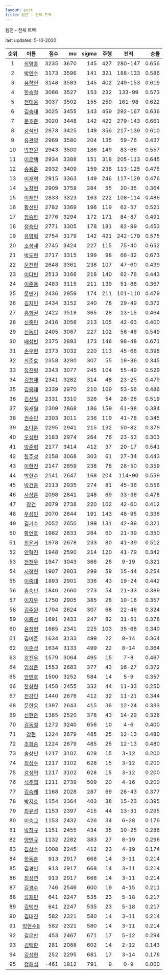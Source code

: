```yaml
---
layout: post
title: 팀전 - 전체 트랙
---
```


팀전 - 전체 트랙

last updated: 5-10-2020

| 순위 | 이름 | 점수 | mu | sigma | 주행 | 전적 | 승률 |
|:---:|:---:|---:|---:|---:|---:|:---:|---:|
| 1 | [최영훈](../choiyeonghun) | 3235 | 3670 | 145 | 427 | 280-147 | 0.656 |
| 2 | [박인수](../bakinsu) | 3173 | 3596 | 141 | 321 | 188-133 | 0.586 |
| 3 | [유창현](../yuchanghyeon) | 3148 | 3583 | 145 | 402 | 249-153 | 0.619 |
| 4 | [한승철](../hanseungcheol) | 3066 | 3527 | 153 | 232 | 133-99 | 0.573 |
| 5 | [전대웅](../jeondaewoong) | 3037 | 3502 | 155 | 259 | 161-98 | 0.622 |
| 6 | [김승태](../gimseungtae) | 3025 | 3455 | 143 | 459 | 292-167 | 0.636 |
| 7 | [문호준](../munhojun) | 3020 | 3448 | 142 | 422 | 279-143 | 0.661 |
| 8 | [강석인](../gangseokin) | 2978 | 3425 | 149 | 356 | 217-139 | 0.610 |
| 9 | [유관영](../yugwanyeong) | 2969 | 3580 | 204 | 135 | 59-76 | 0.437 |
| 10 | [박천원](../bakcheonwon) | 2943 | 3500 | 186 | 149 | 83-66 | 0.557 |
| 11 | [이은택](../ieuntaek) | 2934 | 3388 | 151 | 318 | 205-113 | 0.645 |
| 12 | [송용준](../songyongjun) | 2932 | 3409 | 159 | 238 | 113-125 | 0.475 |
| 13 | [이재혁](../ijaehyeok) | 2915 | 3363 | 149 | 246 | 117-129 | 0.476 |
| 14 | [노창현](../nochanghyeon) | 2909 | 3759 | 284 | 55 | 20-35 | 0.364 |
| 15 | [이재인](../ijaein) | 2833 | 3323 | 163 | 222 | 108-114 | 0.486 |
| 16 | [황선민](../hwangseongmin) | 2782 | 3369 | 196 | 119 | 62-57 | 0.521 |
| 17 | [정승하](../jeongseungha) | 2776 | 3294 | 172 | 171 | 84-87 | 0.491 |
| 18 | [정승민](../jeongseungmin) | 2771 | 3305 | 178 | 181 | 82-99 | 0.453 |
| 19 | [유영혁](../yuyeonghyeok) | 2754 | 3179 | 142 | 421 | 242-179 | 0.575 |
| 20 | [조성제](../joseongje) | 2745 | 3424 | 227 | 115 | 75-40 | 0.652 |
| 21 | [박도현](../bakdohyeon) | 2717 | 3315 | 199 | 98 | 66-32 | 0.673 |
| 22 | [문진형](../munjinhyeong) | 2648 | 3361 | 238 | 107 | 47-60 | 0.439 |
| 23 | [이다빈](../idabin) | 2513 | 3166 | 218 | 140 | 62-78 | 0.443 |
| 24 | [이준용](../ijunyong) | 2483 | 3115 | 211 | 139 | 51-88 | 0.367 |
| 25 | [문민기](../munmingi) | 2436 | 2959 | 174 | 211 | 101-110 | 0.479 |
| 26 | [김지민](../gimjimin) | 2434 | 3152 | 240 | 78 | 29-49 | 0.372 |
| 27 | [홍희권](../hongheegweon) | 2422 | 3518 | 365 | 28 | 13-15 | 0.464 |
| 28 | [신종민](../shinjongmin) | 2416 | 3056 | 213 | 105 | 42-63 | 0.400 |
| 29 | [신동이](../shindongi) | 2405 | 3087 | 227 | 102 | 56-46 | 0.549 |
| 30 | [배성빈](../baeseongbin) | 2375 | 2893 | 173 | 146 | 98-48 | 0.671 |
| 31 | [손우현](../sonuhyeon) | 2373 | 3032 | 220 | 113 | 45-68 | 0.398 |
| 32 | [최준호](../choijunho) | 2358 | 3280 | 307 | 55 | 19-36 | 0.345 |
| 33 | [장진형](../jangjinhyeong) | 2343 | 3077 | 245 | 104 | 55-49 | 0.529 |
| 34 | [김정제](../gimjeongje) | 2341 | 3282 | 314 | 48 | 23-25 | 0.479 |
| 35 | [김응태](../gimeungtae) | 2339 | 2970 | 210 | 109 | 53-56 | 0.486 |
| 36 | [김선일](../gimseonil) | 2331 | 3310 | 326 | 54 | 28-26 | 0.519 |
| 37 | [임재원](../imjaewon) | 2309 | 2868 | 186 | 159 | 61-98 | 0.384 |
| 38 | [권순민](../gweonsoonmin) | 2303 | 3011 | 236 | 119 | 41-78 | 0.345 |
| 39 | [조다훈](../jodahun) | 2295 | 2941 | 215 | 132 | 50-82 | 0.379 |
| 40 | [오성현](../oseonghyeon) | 2183 | 2974 | 264 | 76 | 23-53 | 0.303 |
| 41 | [박준혁](../bakjunhyeok) | 2177 | 3414 | 412 | 37 | 20-17 | 0.541 |
| 42 | [한주성](../hanjuseong) | 2158 | 3068 | 303 | 61 | 27-34 | 0.443 |
| 43 | [이현진](../ihyeonjin) | 2147 | 2859 | 238 | 78 | 28-50 | 0.359 |
| 44 | [박현수](../bakhyeonsu) | 2141 | 2647 | 168 | 204 | 114-90 | 0.559 |
| 45 | [박건웅](../bakgeonung) | 2113 | 2935 | 274 | 81 | 45-36 | 0.556 |
| 46 | [사상훈](../sasanghun) | 2098 | 2841 | 248 | 69 | 33-36 | 0.478 |
| 47 | [장건](../janggeon) | 2079 | 2738 | 220 | 102 | 42-60 | 0.412 |
| 48 | [우성민](../useongmin) | 2070 | 2644 | 191 | 143 | 48-95 | 0.336 |
| 49 | [김기수](../gimgisu) | 2052 | 2650 | 199 | 131 | 42-89 | 0.321 |
| 50 | [황인호](../hwanginho) | 1982 | 2833 | 284 | 60 | 21-39 | 0.350 |
| 51 | [최윤서](../choiyunseo) | 1978 | 2678 | 233 | 80 | 41-39 | 0.512 |
| 52 | [안혁진](../anhyeokjin) | 1948 | 2590 | 214 | 120 | 41-79 | 0.342 |
| 53 | [전진우](../jeonjinwoo) | 1947 | 3043 | 366 | 28 | 9-19 | 0.321 |
| 54 | [서정현](../seojeonghyeon) | 1907 | 2803 | 299 | 59 | 15-44 | 0.254 |
| 55 | [이중대](../ijungdae) | 1893 | 2901 | 336 | 43 | 19-24 | 0.442 |
| 56 | [홍승민](../hongseungmin) | 1840 | 2660 | 273 | 54 | 21-33 | 0.389 |
| 57 | [이지우](../ijiu) | 1750 | 2905 | 385 | 28 | 10-18 | 0.357 |
| 58 | [김주원](../gimjuwon) | 1704 | 2624 | 307 | 68 | 22-46 | 0.324 |
| 59 | [이중선](../ijungseon) | 1691 | 2433 | 247 | 82 | 31-51 | 0.378 |
| 60 | [윤정현](../yunjeonghyeon) | 1665 | 2341 | 225 | 103 | 35-68 | 0.340 |
| 61 | [김이준](../gimijun) | 1634 | 3133 | 499 | 22 | 8-14 | 0.364 |
| 62 | [이준성](../ijunseong) | 1634 | 3133 | 499 | 22 | 8-14 | 0.364 |
| 63 | [강진우](../gangjinwu) | 1579 | 3064 | 495 | 15 | 7-8 | 0.467 |
| 64 | [임성준](../imseongjun) | 1553 | 2683 | 377 | 43 | 16-27 | 0.372 |
| 65 | [안민호](../anminho) | 1500 | 3252 | 584 | 14 | 5-9 | 0.357 |
| 66 | [한상현](../hansanghyeon) | 1458 | 2455 | 332 | 44 | 11-33 | 0.250 |
| 67 | [전강인](../jeongangin) | 1440 | 2676 | 412 | 32 | 11-21 | 0.344 |
| 68 | [문한웅](../munhanung) | 1397 | 2643 | 415 | 36 | 12-24 | 0.333 |
| 69 | [신현준](../shinhyeonjun) | 1385 | 2520 | 378 | 43 | 14-29 | 0.326 |
| 70 | [김동철](../gimdongcheol) | 1272 | 3240 | 656 | 10 | 4-6 | 0.400 |
| 71 | [강현](../ganghyeon) | 1224 | 2679 | 485 | 25 | 12-13 | 0.480 |
| 72 | [조희승](../joheeseung) | 1224 | 2679 | 485 | 25 | 12-13 | 0.480 |
| 73 | [송상민](../songsangmin) | 1217 | 3102 | 628 | 15 | 3-12 | 0.200 |
| 74 | [최성수](../choiseongsu) | 1217 | 3102 | 628 | 15 | 3-12 | 0.200 |
| 75 | [강성혁](../gangseonghyeok) | 1217 | 3102 | 628 | 15 | 3-12 | 0.200 |
| 76 | [석주엽](../seokjuyeob) | 1211 | 2739 | 509 | 20 | 4-16 | 0.200 |
| 77 | [김승래](../gimseungrae) | 1168 | 2028 | 287 | 69 | 26-43 | 0.377 |
| 78 | [박지호](../bakjiho) | 1154 | 2364 | 403 | 38 | 15-23 | 0.395 |
| 79 | [최유성](../choiyuseong) | 1153 | 2397 | 415 | 44 | 13-31 | 0.295 |
| 80 | [이승교](../iseunggyo) | 1153 | 2432 | 426 | 34 | 6-28 | 0.176 |
| 81 | [박창규](../bakchanggyu) | 1151 | 2455 | 434 | 35 | 10-25 | 0.286 |
| 82 | [양민규](../yangmingyu) | 1132 | 2282 | 383 | 27 | 8-19 | 0.296 |
| 83 | [김상수](../gimsangsu) | 1008 | 2245 | 412 | 23 | 4-19 | 0.174 |
| 84 | [한동훈](../handonghun) | 913 | 2917 | 668 | 14 | 3-11 | 0.214 |
| 85 | [김경민](../gimgyeongmin) | 913 | 2917 | 668 | 14 | 3-11 | 0.214 |
| 86 | [최성연](../choiseongyeon) | 913 | 2917 | 668 | 14 | 3-11 | 0.214 |
| 87 | [김경수](../gimgyeongsu) | 746 | 2546 | 600 | 19 | 4-15 | 0.211 |
| 88 | [류재민](../ryujaemin) | 641 | 2247 | 535 | 23 | 5-18 | 0.217 |
| 89 | [김택진](../gimtaekjin) | 641 | 2247 | 535 | 23 | 5-18 | 0.217 |
| 90 | [김대진](../gimdaejin) | 582 | 2321 | 580 | 14 | 3-11 | 0.214 |
| 91 | [박현수B](../bakhyeonsu-b) | 582 | 2321 | 580 | 14 | 3-11 | 0.214 |
| 92 | [김은찬](../gimeunchan) | 453 | 2467 | 671 | 17 | 5-12 | 0.294 |
| 93 | [김택환](../gimtaekhwan) | 281 | 2088 | 602 | 14 | 2-12 | 0.143 |
| 94 | [김성현](../gimseonghyeon) | 252 | 2295 | 681 | 17 | 3-14 | 0.176 |
| 95 | [정해섭](../jeonghaeseop) | -461 | 1912 | 791 | 9 | 0-9 | 0.000 |
